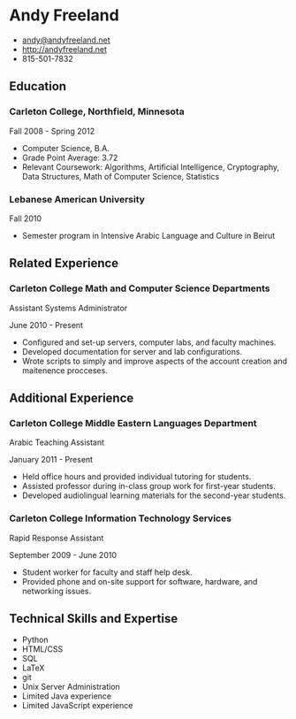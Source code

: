 # Andy Freeland

- <andy@andyfreeland.net>
- <http://andyfreeland.net>
- 815-501-7832
 
## Education

### Carleton College, Northfield, Minnesota

Fall 2008 - Spring 2012

- Computer Science, B.A.
- Grade Point Average: 3.72
- Relevant Coursework: Algorithms, Artificial Intelligence, Cryptography, Data Structures, Math of Computer Science, Statistics

### Lebanese American University

Fall 2010

- Semester program in Intensive Arabic Language and Culture in Beirut

## Related Experience

### Carleton College Math and Computer Science Departments

Assistant Systems Administrator

June 2010 - Present

- Configured and set-up servers, computer labs, and faculty machines.
- Developed documentation for server and lab configurations.
- Wrote scripts to simply and improve aspects of the account creation and maitenence procceses.

## Additional Experience

### Carleton College Middle Eastern Languages Department

Arabic Teaching Assistant

January 2011 - Present

- Held office hours and provided individual tutoring for students.
- Assisted professor during in-class group work for first-year students.
- Developed audiolingual learning materials for the second-year students.

### Carleton College Information Technology Services

Rapid Response Assistant

September 2009 - June 2010

- Student worker for faculty and staff help desk.
- Provided phone and on-site support for software, hardware, and networking issues.

## Technical Skills and Expertise

- Python
- HTML/CSS
- SQL
- LaTeX
- git
- Unix Server Administration
- Limited Java experience
- Limited JavaScript experience

